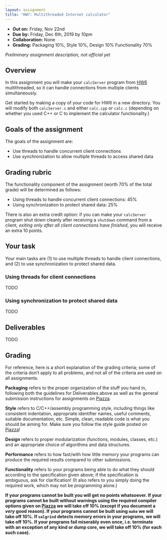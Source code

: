 ```yaml
---
layout: assignment
title: "HW7: Multithreaded Internet calculator"
---
```


  - **Out on:** Friday, Nov 22nd
  - **Due by:** Friday, Dec 6th, 2019 by 10pm
  - **Collaboration:** None
  - **Grading:** Packaging 10%, Style 10%, Design 10% Functionality 70%

*Preliminary assignment description, not official yet*

## Overview

In this assignment you will make your `calcServer` program from [HW6](hw6.html)
multithreaded, so it can handle connections from multiple clients simultaneously.

Get started by making a copy of your code for HW6 in a new directory.  You will
modify both `calcServer.c` and either `calc.cpp` or `calc.c` (depending on
whether you used C++ or C to implement the calculator functionality.)

## Goals of the assignment

The goals of the assignment are:

* Use threads to handle concurrent client connections
* Use synchronization to allow multiple threads to access shared data

## Grading rubric

The functionality component of the assignment (worth 70% of the total grade)
will be determined as follows:

* Using threads to handle concurrent client connections: 45%
* Using synchronization to protect shared data: 25%

There is also an extra credit option: if you can make your `calcServer`
program shut down cleanly after receiving a `shutdown` command from
a client, *exiting only after all client connections have finished*, you will
receive an extra 10 points.

## Your task

Your main tasks are (1) to use multiple threads to handle client connections,
and (2) to use synchronization to protect shared data.

### Using threads for client connections

TODO

### Using synchronization to protect shared data

TODO

## Deliverables

TODO

## Grading

For reference, here is a short explanation of the grading criteria; some
of the criteria don’t apply to all problems, and not all of the criteria
are used on all assignments.

**Packaging** refers to the proper organization of the stuff you hand
in, following both the guidelines for Deliverables above as well as the
general submission instructions for assignments on
[Piazza](http://piazza.com/jhu/fall2019/601229).

**Style** refers to C/C++/assembly programming style, including things
like consistent indentation, appropriate identifier names, useful
comments, suitable documentation, etc. Simple, clean, readable code is
what you should be aiming for. Make sure you follow the style guide
posted on [Piazza](http://piazza.com/jhu/fall2019/601229)\!

**Design** refers to proper modularization (functions, modules, classes,
etc.) and an appropriate choice of algorithms and data structures.

**Performance** refers to how fast/with how little memory your programs
can produce the required results compared to other submissions.

**Functionality** refers to your programs being able to do what they
should according to the specification given above; if the specification
is ambiguous, ask for clarification\! (It also refers to you simply
doing the required work, which may not be programming alone.)

**If your programs cannot be built you will get no points whatsoever. If
your programs cannot be built without warnings using the required
compiler options given on
[Piazza](http://piazza.com/jhu/fall2019/601229) we will take off 10%
(except if you document a *very* good reason). If your programs cannot
be built using `make` we will take off 10%. If `valgrind` detects memory
errors in your programs, we will take off 10%. If your programs fail
miserably even once, i.e. terminate with an exception of any kind or
dump core, we will take off 10% (for each such case).**
